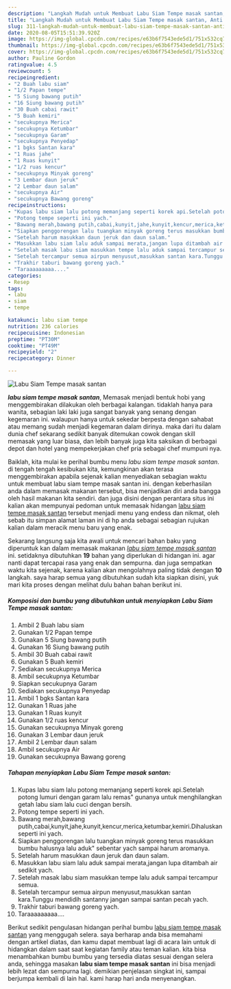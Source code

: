 ```yaml
---
description: "Langkah Mudah untuk Membuat Labu Siam Tempe masak santan, Anti Gagal"
title: "Langkah Mudah untuk Membuat Labu Siam Tempe masak santan, Anti Gagal"
slug: 311-langkah-mudah-untuk-membuat-labu-siam-tempe-masak-santan-anti-gagal
date: 2020-08-05T15:51:39.920Z
image: https://img-global.cpcdn.com/recipes/e63b6f7543ede5d1/751x532cq70/labu-siam-tempe-masak-santan-foto-resep-utama.jpg
thumbnail: https://img-global.cpcdn.com/recipes/e63b6f7543ede5d1/751x532cq70/labu-siam-tempe-masak-santan-foto-resep-utama.jpg
cover: https://img-global.cpcdn.com/recipes/e63b6f7543ede5d1/751x532cq70/labu-siam-tempe-masak-santan-foto-resep-utama.jpg
author: Pauline Gordon
ratingvalue: 4.5
reviewcount: 5
recipeingredient:
- "2 Buah labu siam"
- "1/2 Papan tempe"
- "5 Siung bawang putih"
- "16 Siung bawang putih"
- "30 Buah cabai rawit"
- "5 Buah kemiri"
- "secukupnya Merica"
- "secukupnya Ketumbar"
- "secukupnya Garam"
- "secukupnya Penyedap"
- "1 bgks Santan kara"
- "1 Ruas jahe"
- "1 Ruas kunyit"
- "1/2 ruas kencur"
- "secukupnya Minyak goreng"
- "3 Lembar daun jeruk"
- "2 Lembar daun salam"
- "secukupnya Air"
- "secukupnya Bawang goreng"
recipeinstructions:
- "Kupas labu siam lalu potong memanjang seperti korek api.Setelah potong lumuri dengan garam lalu remas&#34; gunanya untuk menghilangkan getah labu siam lalu cuci dengan bersih."
- "Potong tempe seperti ini yach."
- "Bawang merah,bawang putih,cabai,kunyit,jahe,kunyit,kencur,merica,ketumbar,kemiri.Dihaluskan seperti ini yach."
- "Siapkan penggorengan lalu tuangkan minyak goreng terus masukkan bumbu halusnya lalu aduk&#34; sebentar yach sampai harum aromanya."
- "Setelah harum masukkan daun jeruk dan daun salam."
- "Masukkan labu siam lalu aduk sampai merata,jangan lupa ditambah air sedikit yach."
- "Setelah masak labu siam masukkan tempe lalu aduk sampai tercampur semua."
- "Setelah tercampur semua airpun menyusut,masukkan santan kara.Tunggu mendidih santanny jangan sampai santan pecah yach."
- "Trakhir taburi bawang goreng yach."
- "Taraaaaaaaaa...."
categories:
- Resep
tags:
- labu
- siam
- tempe

katakunci: labu siam tempe 
nutrition: 236 calories
recipecuisine: Indonesian
preptime: "PT30M"
cooktime: "PT49M"
recipeyield: "2"
recipecategory: Dinner

---
```



![Labu Siam Tempe masak santan](https://img-global.cpcdn.com/recipes/e63b6f7543ede5d1/751x532cq70/labu-siam-tempe-masak-santan-foto-resep-utama.jpg)

<b><i>labu siam tempe masak santan</i></b>, Memasak menjadi bentuk hobi yang menggembirakan dilakukan oleh berbagai kalangan. tidaklah hanya para wanita, sebagian laki laki juga sangat banyak yang senang dengan kegemaran ini. walaupun hanya untuk sekedar berpesta dengan sahabat atau memang sudah menjadi kegemaran dalam dirinya. maka dari itu dalam dunia chef sekarang sedikit banyak ditemukan cowok dengan skill memasak yang luar biasa, dan lebih banyak juga kita saksikan di berbagai depot dan hotel yang mempekerjakan chef pria sebagai chef mumpuni nya.



Baiklah, kita mulai ke perihal bumbu menu <i>labu siam tempe masak santan</i>. di tengah tengah kesibukan kita, kemungkinan akan terasa menggembirakan apabila sejenak kalian menyediakan sebagian waktu untuk membuat labu siam tempe masak santan ini. dengan keberhasilan anda dalam memasak makanan tersebut, bisa menjadikan diri anda bangga oleh hasil makanan kita sendiri. dan juga disini dengan perantara situs ini kalian akan mempunyai pedoman untuk memasak hidangan <u>labu siam tempe masak santan</u> tersebut menjadi menu yang endess dan nikmat, oleh sebab itu simpan alamat laman ini di hp anda sebagai sebagian rujukan kalian dalam meracik menu baru yang enak.


Sekarang langsung saja kita awali untuk mencari bahan baku yang diperuntuk kan dalam memasak makanan <u><i>labu siam tempe masak santan</i></u> ini. setidaknya dibutuhkan <b>19</b> bahan yang diperlukan di hidangan ini. agar nanti dapat tercapai rasa yang enak dan sempurna. dan juga sempatkan waktu kita sejenak, karena kalian akan mengolahnya paling tidak dengan <b>10</b> langkah. saya harap semua yang dibutuhkan sudah kita siapkan disini, yuk mari kita proses dengan melihat dulu bahan bahan berikut ini.

<!--inarticleads1-->

##### Komposisi dan bumbu yang dibutuhkan untuk menyiapkan Labu Siam Tempe masak santan:

1. Ambil 2 Buah labu siam
1. Gunakan 1/2 Papan tempe
1. Gunakan 5 Siung bawang putih
1. Gunakan 16 Siung bawang putih
1. Ambil 30 Buah cabai rawit
1. Gunakan 5 Buah kemiri
1. Sediakan secukupnya Merica
1. Ambil secukupnya Ketumbar
1. Siapkan secukupnya Garam
1. Sediakan secukupnya Penyedap
1. Ambil 1 bgks Santan kara
1. Gunakan 1 Ruas jahe
1. Gunakan 1 Ruas kunyit
1. Gunakan 1/2 ruas kencur
1. Gunakan secukupnya Minyak goreng
1. Gunakan 3 Lembar daun jeruk
1. Ambil 2 Lembar daun salam
1. Ambil secukupnya Air
1. Gunakan secukupnya Bawang goreng




<!--inarticleads2-->

##### Tahapan menyiapkan Labu Siam Tempe masak santan:

1. Kupas labu siam lalu potong memanjang seperti korek api.Setelah potong lumuri dengan garam lalu remas&#34; gunanya untuk menghilangkan getah labu siam lalu cuci dengan bersih.
1. Potong tempe seperti ini yach.
1. Bawang merah,bawang putih,cabai,kunyit,jahe,kunyit,kencur,merica,ketumbar,kemiri.Dihaluskan seperti ini yach.
1. Siapkan penggorengan lalu tuangkan minyak goreng terus masukkan bumbu halusnya lalu aduk&#34; sebentar yach sampai harum aromanya.
1. Setelah harum masukkan daun jeruk dan daun salam.
1. Masukkan labu siam lalu aduk sampai merata,jangan lupa ditambah air sedikit yach.
1. Setelah masak labu siam masukkan tempe lalu aduk sampai tercampur semua.
1. Setelah tercampur semua airpun menyusut,masukkan santan kara.Tunggu mendidih santanny jangan sampai santan pecah yach.
1. Trakhir taburi bawang goreng yach.
1. Taraaaaaaaaa....




Berikut sedikit pengulasan hidangan perihal bumbu <u>labu siam tempe masak santan</u> yang menggugah selera. saya berharap anda bisa memahami dengan artikel diatas, dan kamu dapat membuat lagi di acara lain untuk di hidangkan dalam saat saat kegiatan family atau teman kalian. kita bisa menambahkan bumbu bumbu yang tersedia diatas sesuai dengan selera anda, sehingga masakan <b>labu siam tempe masak santan</b> ini bisa menjadi lebih lezat dan sempurna lagi. demikian penjelasan singkat ini, sampai berjumpa kembali di lain hal. kami harap hari anda menyenangkan.
